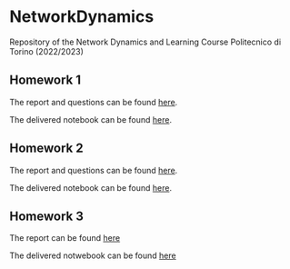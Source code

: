# NetworkDynamics
Repository of the Network Dynamics and Learning Course Politecnico di Torino (2022/2023)

## Homework 1
The report and questions can be found [here](https://github.com/AlessiaLeclercq/NetworkDynamics/blob/main/Homework1.pdf).

The delivered notebook can be found [here](https://github.com/AlessiaLeclercq/NetworkDynamics/blob/main/Homework1.ipynb).

## Homework 2
The report and questions can be found [here](https://github.com/AlessiaLeclercq/NetworkDynamics/blob/main/Homework2.pdf).

The delivered notebook can be found [here](https://github.com/AlessiaLeclercq/NetworkDynamics/blob/main/Homework2.ipynb).

## Homework 3
The report can be found [here](https://github.com/AlessiaLeclercq/NetworkDynamics/blob/main/Homework3.pdf)

The delivered notwebook can be found [here](https://github.com/AlessiaLeclercq/NetworkDynamics/blob/main/Homework3.ipynb)
